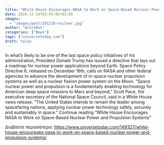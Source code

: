 ```yaml
---
title: "White House Encourages NASA to Work on Space-Based Nuclear Power and Propulsion Systems"
date: 2020-12-19T02:45:05+01:00
images:
  - "images/post/201216-nuclear.jpg"
author: "AstroBot"
categories: ["News"]
tags: ["universetoday.com"]
draft: false
---
```


In what’s likely to be one of the last space policy initiatives of his administration, President Donald Trump has issued a directive that lays out a roadmap for nuclear power applications beyond Earth. Space Policy Directive 6, released on December 16th, calls on NASA and other federal agencies to advance the development of in-space nuclear propulsion systems as well as a nuclear fission power system on the Moon. “Space nuclear power and propulsion is a fundamentally enabling technology for American deep space missions to Mars and beyond,” Scott Pace, the executive secretary of the National Space Council, said in a White House news release. “The United States intends to remain the leader among spacefaring nations, applying nuclear power technology safely, securely and sustainably in space.” Continue reading “White House Encourages NASA to Work on Space-Based Nuclear Power and Propulsion Systems” 

Διαβάστε περισσότερα: https://www.universetoday.com/149327/white-house-encourages-nasa-to-work-on-space-based-nuclear-power-and-propulsion-systems/
